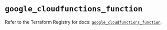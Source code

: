 # `google_cloudfunctions_function`

Refer to the Terraform Registry for docs: [`google_cloudfunctions_function`](https://registry.terraform.io/providers/hashicorp/google/6.5.0/docs/resources/cloudfunctions_function).
